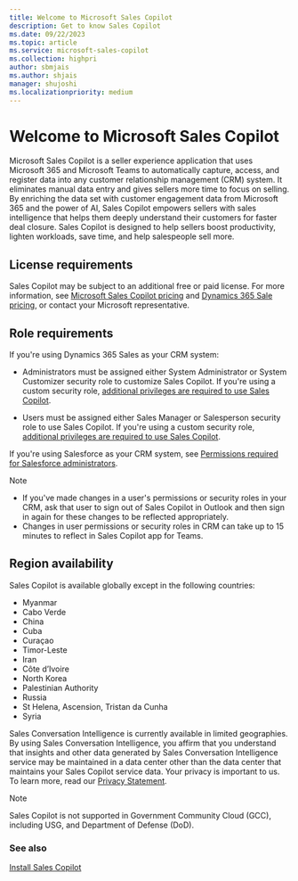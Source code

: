 ```yaml
---
title: Welcome to Microsoft Sales Copilot
description: Get to know Sales Copilot
ms.date: 09/22/2023
ms.topic: article
ms.service: microsoft-sales-copilot
ms.collection: highpri
author: sbmjais
ms.author: shjais
manager: shujoshi
ms.localizationpriority: medium
---
```


# Welcome to Microsoft Sales Copilot

Microsoft Sales Copilot is a seller experience application that uses Microsoft 365 and Microsoft Teams to automatically capture, access, and register data into any customer relationship management (CRM) system. It eliminates manual data entry and gives sellers more time to focus on selling. By enriching the data set with customer engagement data from Microsoft 365 and the power of AI, Sales Copilot empowers sellers with sales intelligence that helps them deeply understand their customers for faster deal closure. Sales Copilot is designed to help sellers boost productivity, lighten workloads, save time, and help salespeople sell more.

## License requirements

Sales Copilot may be subject to an additional free or paid license. For more information, see [Microsoft Sales Copilot pricing](https://www.microsoft.com/ai/microsoft-sales-copilot#featuresandpricing) and [Dynamics 365 Sale pricing](https://dynamics.microsoft.com/pricing/#Sales), or contact your Microsoft representative.

## Role requirements

If you're using Dynamics 365 Sales as your CRM system:

- Administrators must be assigned either System Administrator or System Customizer security role to customize Sales Copilot. If you're using a custom security role, [additional privileges are required to use Sales Copilot](install-viva-sales.md#additional-privileges-required-for-dynamics-365-customers).

- Users must be assigned either Sales Manager or Salesperson security role to use Sales Copilot. If you're using a custom security role, [additional privileges are required to use Sales Copilot](install-viva-sales.md#additional-privileges-required-for-dynamics-365-customers).

If you're using Salesforce as your CRM system, see [Permissions required for Salesforce administrators](install-viva-sales.md#permissions-required-for-salesforce-administrators).

> [!NOTE]
> - If you've made changes in a user's permissions or security roles in your CRM, ask that user to sign out of Sales Copilot in Outlook and then sign in again for these changes to be reflected appropriately. 
> - Changes in user permissions or security roles in CRM can take up to 15 minutes to reflect in Sales Copilot app for Teams.

## Region availability

Sales Copilot is available globally except in the following countries:
- Myanmar
- Cabo Verde
- China
- Cuba
- Curaçao
- Timor-Leste
- Iran
- Côte d’Ivoire
- North Korea
- Palestinian Authority
- Russia
- St Helena, Ascension, Tristan da Cunha
- Syria

Sales Conversation Intelligence is currently available in limited geographies. By using Sales Conversation Intelligence, you affirm that you understand that insights and other data generated by Sales Conversation Intelligence service may be maintained in a data center other than the data center that maintains your Sales Copilot service data. Your privacy is important to us. To learn more, read our [Privacy Statement](https://go.microsoft.com/fwlink/?LinkId=521839).

> [!NOTE]
> Sales Copilot is not supported in Government Community Cloud (GCC), including USG, and Department of Defense (DoD).

### See also

[Install Sales Copilot](install-viva-sales.md)
